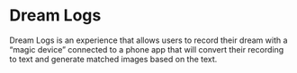 # Dream Logs
Dream Logs is an experience that allows users to record their dream with a “magic device” connected to a phone app that will convert their recording to text and generate matched images based on the text.
